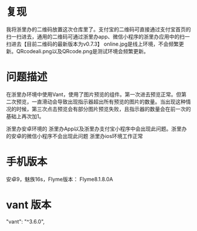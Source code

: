 <!--
 * @Author: fanjf
 * @Date: 2022-10-11 11:20:59
 * @LastEditTime: 2022-10-11 11:37:21
 * @LastEditors: fanjf
 * @FilePath: \reportBug\vant3\imagePreview\README.md
 * @Description: 🎉🎉🎉
-->
# 复现
我将浙里办的二维码放置这次仓库里了。支付宝的二维码可直接通过支付宝首页的扫一扫进去，通用的二维码可通过浙里办app、微信小程序的浙里办应用中的扫一扫进去【目前二维码的最新版本为v0.7.3】
online.jpg是线上环境，不会频繁更新。QRcodeali.png以及QRcode.png是测试环境会频繁更新。

# 问题描述
在浙里办环境中使用Vant，使用了图片预览的组件。第一次进去预览正常。但第二次预览，一直滑动会导致出现指示器超出所有预览的图片的数量。当出现这种情况的时候，第三次点击预览会有部分图片预览失败，且指示器的数量会在前一次的基础上再次加1。

浙里办安卓环境的 浙里办App以及浙里办支付宝小程序中会出现此问题。浙里办的安卓的微信小程序不会出现此问题
浙里办ios环境工作正常

# 手机版本
安卓9，魅族16s，Flyme版本： Flyme8.1.8.0A

# vant 版本
"vant": "^3.6.0",
